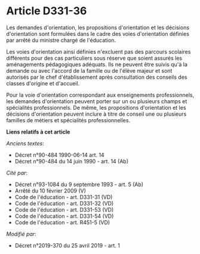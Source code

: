 # Article D331-36

Les demandes d'orientation, les propositions d'orientation et les décisions d'orientation sont formulées dans le cadre des
voies d'orientation définies par arrêté du ministre chargé de l'éducation.

Les voies d'orientation ainsi définies n'excluent pas des parcours scolaires différents pour des cas particuliers sous
réserve que soient assurés les aménagements pédagogiques adéquats. Ils ne peuvent être suivis qu'à la demande ou avec
l'accord de la famille ou de l'élève majeur et sont autorisés par le chef d'établissement après consultation des conseils des
classes d'origine et d'accueil.

Pour la voie d'orientation correspondant aux enseignements professionnels, les demandes d'orientation peuvent porter sur un
ou plusieurs champs et spécialités professionnels. De même, les propositions d'orientation et les décisions d'orientation
peuvent inclure à titre de conseil une ou plusieurs familles de métiers et spécialités professionnelles.

**Liens relatifs à cet article**

_Anciens textes_:

  - Décret n°90-484 1990-06-14 art. 14
  - Décret n°90-484 du 14 juin 1990 - art. 14 (Ab)

_Cité par_:

  - Décret n°93-1084 du 9 septembre 1993 - art. 5 (Ab)
  - Arrêté du 10 février 2009 (V)
  - Code de l'éducation - art. D331-31 (VD)
  - Code de l'éducation - art. D331-32 (VD)
  - Code de l'éducation - art. D331-53 (VD)
  - Code de l'éducation - art. D331-54 (VD)
  - Code de l'éducation - art. R451-5 (VD)

_Modifié par_:

  - Décret n°2019-370 du 25 avril 2019 - art. 1
